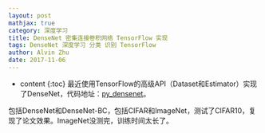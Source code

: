 ```yaml
---
layout: post
mathjax: true
category: 深度学习
title: DenseNet 密集连接卷积网络 TensorFlow 实现
tags: DenseNet 深度学习 分类 识别 TensorFlow
author: Alvin Zhu
date: 2017-11-06
---
```


* content
{:toc}
最近使用TensorFlow的高级API（Dataset和Estimator）实现了DenseNet，代码地址：[py_densenet](https://github.com/AlvinZhu/py_densenet)。

包括DenseNet和DenseNet-BC，包括CIFAR和ImageNet，测试了CIFAR10，复现了论文效果。ImageNet没测完，训练时间太长了。